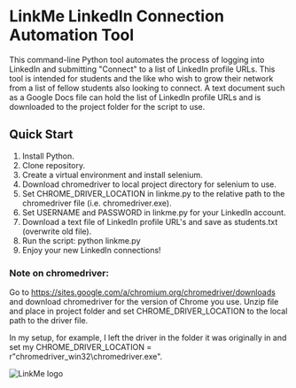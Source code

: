 # LinkMe LinkedIn Connection Automation Tool

This command-line Python tool automates the process of logging into LinkedIn
and submitting "Connect" to a list of LinkedIn profile URLs. This tool is
intended for students and the like who wish to grow their network from a list
of fellow students also looking to connect. A text document such as a Google
Docs file can hold the list of LinkedIn profile URLs and is downloaded to the
project folder for the script to use.

## Quick Start 

1. Install Python.
2. Clone repository.
3. Create a virtual environment and install selenium.
4. Download chromedriver to local project directory for selenium to use.
5. Set CHROME_DRIVER_LOCATION in linkme.py to the relative path to the chromedriver 
   file (i.e. chromedriver.exe).
6. Set USERNAME and PASSWORD in linkme.py for your LinkedIn account.
7. Download a text file of LinkedIn profile URL's and save as students.txt
   (overwrite old file).
8. Run the script: python linkme.py
9. Enjoy your new LinkedIn connections!


### Note on chromedriver:

Go to https://sites.google.com/a/chromium.org/chromedriver/downloads and download
chromedriver for the version of Chrome you use. Unzip file and place in project 
folder and set CHROME_DRIVER_LOCATION to the local path to the driver file.

In my setup, for example, I left the driver in the folder it was originally in
and set my CHROME_DRIVER_LOCATION = r"chromedriver_win32\chromedriver.exe".



![LinkMe logo](https://repository-images.githubusercontent.com/256674880/e5de8900-80f9-11ea-9ff4-3c3b16893bb9)

